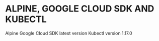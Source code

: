 # ALPINE, GOOGLE CLOUD SDK AND KUBECTL

Alpine
Google Cloud SDK latest version
Kubectl version 1.17.0
